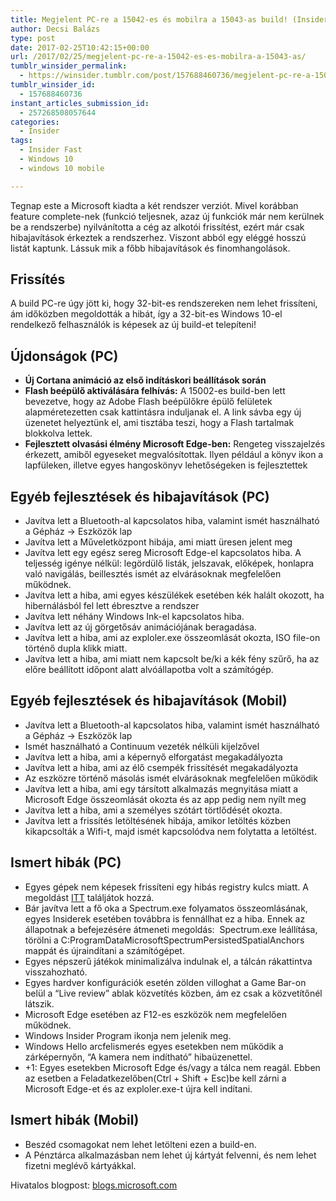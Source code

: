 ```yaml
---
title: Megjelent PC-re a 15042-es és mobilra a 15043-as build! (Insider Fast)
author: Decsi Balázs
type: post
date: 2017-02-25T10:42:15+00:00
url: /2017/02/25/megjelent-pc-re-a-15042-es-es-mobilra-a-15043-as/
tumblr_winsider_permalink:
  - https://winsider.tumblr.com/post/157688460736/megjelent-pc-re-a-15042-es-és-mobilra-a-15043-as
tumblr_winsider_id:
  - 157688460736
instant_articles_submission_id:
  - 257268508057644
categories:
  - Insider
tags:
  - Insider Fast
  - Windows 10
  - windows 10 mobile

---
```

Tegnap este a Microsoft kiadta a két rendszer verziót. Mivel korábban feature complete-nek (funkció teljesnek, azaz új funkciók már nem kerülnek be a rendszerbe) nyilvánította a cég az alkotói frissítést, ezért már csak hibajavítások érkeztek a rendszerhez. Viszont abból egy eléggé hosszú listát kaptunk. Lássuk mik a főbb hibajavítások és finomhangolások.

## **Frissítés**

A build PC-re úgy jött ki, hogy 32-bit-es rendszereken nem lehet frissíteni, ám időközben megoldották a hibát, így a 32-bit-es Windows 10-el rendelkező felhasználók is képesek az új build-et telepíteni!

<!--more-->

<!-- more -->

## Újdonságok (PC)

  * **Új Cortana animáció az első indításkori beállítások során**
  * **Flash beépülő aktiválására felhívás:** A 15002-es build-ben lett bevezetve, hogy az Adobe Flash beépülőkre épülő felületek alapméretezetten csak kattintásra induljanak el. A link sávba egy új üzenetet helyeztünk el, ami tisztába teszi, hogy a Flash tartalmak blokkolva lettek.
  * **Fejlesztett olvasási élmény Microsoft Edge-ben:** Rengeteg visszajelzés érkezett, amiből egyeseket megvalósítottak. Ilyen például a könyv ikon a lapfüleken, illetve egyes hangoskönyv lehetőségeken is fejlesztettek

## Egyéb fejlesztések és hibajavítások (PC)

  * Javítva lett a Bluetooth-al kapcsolatos hiba, valamint ismét használható a Gépház -> Eszközök lap
  * Javítva lett a Műveletközpont hibája, ami miatt üresen jelent meg
  * Javítva lett egy egész sereg Microsoft Edge-el kapcsolatos hiba. A teljesség igénye nélkül: legördülő listák, jelszavak, előképek, honlapra való navigálás, beillesztés ismét az elvárásoknak megfelelően működnek.
  * Javítva lett a hiba, ami egyes készülékek esetében kék halált okozott, ha hibernálásból fel lett ébresztve a rendszer
  * Javítva lett néhány Windows Ink-el kapcsolatos hiba.
  * Javítva lett az új görgetősáv animációjának beragadása.
  * Javítva lett a hiba, ami az exploler.exe összeomlását okozta, ISO file-on történő dupla klikk miatt.
  * Javítva lett a hiba, ami miatt nem kapcsolt be/ki a kék fény szűrő, ha az előre beállított időpont alatt alvóállapotba volt a számítógép.

## Egyéb fejlesztések és hibajavítások (Mobil)

  * Javítva lett a Bluetooth-al kapcsolatos hiba, valamint ismét használható a Gépház -> Eszközök lap
  * Ismét használható a Continuum vezeték nélküli kijelzővel
  * Javítva lett a hiba, ami a képernyő elforgatást megakadályozta
  * Javítva lett a hiba, ami az élő csempék frissítését megakadályozta
  * Az eszközre történő másolás ismét elvárásoknak megfelelően működik
  * Javítva lett a hiba, ami egy társított alkalmazás megnyitása miatt a Microsoft Edge összeomlását okozta és az app pedig nem nyílt meg
  * Javítva lett a hiba, ami a személyes szótárt törtlődését okozta.
  * Javítva lett a frissítés letöltésének hibája, amikor letöltés közben kikapcsolták a Wifi-t, majd ismét kapcsolódva nem folytatta a letöltést.

## Ismert hibák (PC)

  * Egyes gépek nem képesek frissíteni egy hibás registry kulcs miatt. A megoldást [ITT][1] találjátok hozzá.
  * Bár javítva lett a fő oka a Spectrum.exe folyamatos összeomlásának, egyes Insiderek esetében továbbra is fennállhat ez a hiba. Ennek az állapotnak a befejezésére átmeneti megoldás:  Spectrum.exe leállítása, törölni a C:ProgramDataMicrosoftSpectrumPersistedSpatialAnchors mappát és újraindítani a számítógépet.
  * Egyes népszerű játékok minimalizálva indulnak el, a tálcán rákattintva visszahozható.
  * Egyes hardver konfigurációk esetén zölden villoghat a Game Bar-on belül a “Live review” ablak közvetítés közben, ám ez csak a közvetítőnél látszik.
  * Microsoft Edge esetében az F12-es eszközök nem megfelelően működnek.
  * Windows Insider Program ikonja nem jelenik meg.
  * Windows Hello arcfelismerés egyes esetekben nem működik a zárképernyőn, “A kamera nem indítható” hibaüzenettel.
  * +1: Egyes esetekben Microsoft Edge és/vagy a tálca nem reagál. Ebben az esetben a Feladatkezelőben(Ctrl + Shift + Esc)be kell zárni a Microsoft Edge-et és az exploler.exe-t újra kell indítani.

## Ismert hibák (Mobil)

  * Beszéd csomagokat nem lehet letölteni ezen a build-en.
  * A Pénztárca alkalmazásban nem lehet új kártyát felvenni, és nem lehet fizetni meglévő kártyákkal.

Hivatalos blogpost: [blogs.microsoft.com][2]

 [1]: https://answers.microsoft.com/en-us/insider/forum/insider_wintp-insider_install/build-15042-for-pc-install-hangs-workaround/9c2484c5-9ede-4495-a155-adf5469b4963?tm=1487959098001
 [2]: https://blogs.windows.com/windowsexperience/2017/02/24/announcing-windows-10-insider-preview-build-15042-pc-build-15043-mobile/#kQ5AEZr3uIb6ZM6j.97